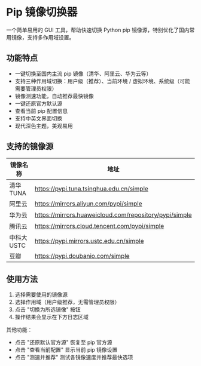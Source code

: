 # Pip 镜像切换器

一个简单易用的 GUI 工具，帮助快速切换 Python pip 镜像源，特别优化了国内常用镜像，支持多作用域设置。

## 功能特点

- 一键切换至国内主流 pip 镜像（清华、阿里云、华为云等）
- 支持三种作用域切换：用户级（推荐）、当前环境 / 虚拟环境、系统级（可能需要管理员权限）
- 镜像测速功能，自动推荐最快镜像
- 一键还原官方默认源
- 查看当前 pip 配置信息
- 支持中英文界面切换
- 现代深色主题，美观易用

## 支持的镜像源

| 镜像名称    | 地址                                                   |
| ----------- | ------------------------------------------------------ |
| 清华 TUNA   | https://pypi.tuna.tsinghua.edu.cn/simple               |
| 阿里云      | https://mirrors.aliyun.com/pypi/simple                 |
| 华为云      | https://mirrors.huaweicloud.com/repository/pypi/simple |
| 腾讯云      | https://mirrors.cloud.tencent.com/pypi/simple          |
| 中科大 USTC | https://pypi.mirrors.ustc.edu.cn/simple                |
| 豆瓣        | https://pypi.doubanio.com/simple                       |

## 使用方法

1. 选择需要使用的镜像源
2. 选择作用域（用户级推荐，无需管理员权限）
3. 点击 "切换为所选镜像" 按钮
4. 操作结果会显示在下方日志区域

其他功能：

- 点击 "还原默认官方源" 恢复至 pip 官方源
- 点击 "查看当前配置" 显示当前 pip 镜像设置
- 点击 "测速并推荐" 测试各镜像速度并推荐最快选项